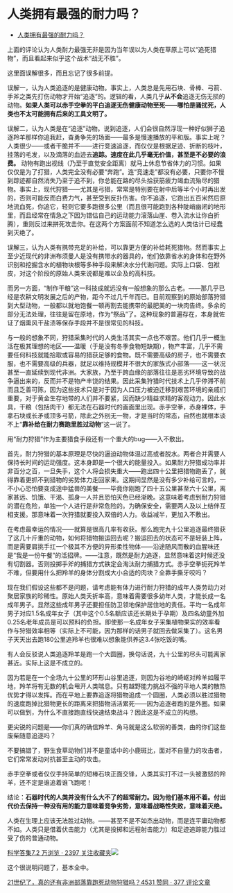 # 人类拥有最强的耐力吗？

- [人类拥有最强的耐力吗？](https://www.zhihu.com/question/278113699/answer/415173883)


上面的评论认为人类耐力最强无非是因为当年误以为人类在草原上可以“追死猎物”，而且看起来似乎这个战术“战无不胜”。

这里面误解很多，而且忘记了很多前提。

误解一，认为人类追逐的是健康动物。事实上，人类总是先用石块、骨棒、弓箭、手斧之类先打伤动物才开始“追逐”的。逻辑的看，人类几乎**从不会**追逐无伤无损的动物。**如果人类可以赤手空拳的平白追逐无伤健康动物至死——哪怕是骚扰死，人类也不太可能拥有后来的工具文明了。**

误解二，认为人类是在“追逐”动物。说到追逐，人们会很自然浮现一种好似狮子追逐羚羊那样你追我赶，奋勇争先的场面——最多是慢速播放的平和版。事实上呢？人类很少——或者干脆并不——进行竞速追逐，而仅仅是根据足迹、折断的枝叶，挂落的毛发，以及滴落的血迹去**追踪。速度在此几乎毫无价值，甚至是不必要的浪费。** 动物有跑出视线（乃至于直觉安全距离）就马上休息节省体力的习惯。如果仅仅是为了打猎，人类完全没有必要“奔跑”。连“竞速走”都没有必要，只要你不慢到踪迹都自然消失乃至于追不到，你总能在路的尽头拾获筋疲力竭血流殆尽的猎物。事实上，现代狩猎——尤其是弓猎，常常是特别要在射中后等半个小时再出发的，否则可能反而白费力气，甚至受到反扑伤害。你不追逐，它跑出五百米然后原地流血死，你追它，轻则它要多跑很多公里（而且很可能跑到各种陡峭幽闭的地形里，而且经常在情急之下因为错估自己的运动能力滚落山崖、卷入流水让你白折腾），重则反过来拼死攻击你。在这两个方案面前不知道怎么选的人类估计已经蠢到灭绝了。

误解三，认为人类有携带充足的补给，可以靠更方便的补给耗死猎物。然而事实上至少近现代的非洲布须曼人是没有携带水的器具的，他们依靠省水的身体和在野外识别和挖掘含水的植物块根等多种手段来解决水分代谢问题。实际上口袋、包袱皮，对这个阶段的原始人类来说都是难以企及的高科技。

而另一方面，“制作干粮”这一科技成就远没有一般想象的那么古老。——那几乎已经是农耕文明发展之后的产物，距今不过几千年而已。目前观察到的原始部落狩猎到大型动物，一般都以就地饱餐一顿再割去能携带的最肥美的一块肉告终。多余的部分无法处理，往往是留在原地，作为“祭品”了。这种现象的普遍存在，本身就佐证了烟熏风干盐渍等保存手段并不是很常见的科技。

  

与一般的想象不同，狩猎采集时代的人类生活其实一点也不艰苦。他们几乎一概生活在极其理想的地区——温暖（于是没有冬季食物短缺期），物产丰富，几乎不需要任何科技就能拾取或容易的猎获足够的食物。既不需要高级的房子，也不需要衣服，也不需要高级的兵器，就足以维持规模并不很大的家族式小部落——这一状况甚至一直延续到现代非洲。大家族，乃至于跨血缘的部落往往是恶劣环境导致的战争逼出来的，反而并不是物产丰饶的结果。因此采集狩猎时代技术上几乎停滞不前而且乏善可陈，因为这些技术只是对于因为人口压力被迫迁移到艰苦环境的亲戚们重要，对于黄金生存地带的人们并不要紧，因而缺少精益求精的客观动力。因此水具，干粮（包括肉干）都无法在石器时代的画面里出现。赤手空拳，赤身裸体，手拿石块或长矛或顶多弓箭，除此之外别无一物，才是当时的常态，自然也就根本谈不上“**靠补给在耐力赛跑里胜过动物**”这一说了。

用“耐力狩猎”作为主要猎食手段还有一个重大的bug——入不敷出。

首先，耐力狩猎的基本原理是尽快的逼迫动物体温过高或者脱水。两者合并需要人保持长时间的运动强度。这本身即是一个很大的能量投入。如果耐力狩猎成功率并非百分之百，一旦失手，这个人将会损失重大——跑出四十公里把猎物跑丢了，就得靠着更抓不到猎物的劣势体力走回家来。这期间显然是没有多少补给可言的，一不小心恐怕要变成途中猛兽的美餐——毕竟你刚跑了四十五公里甚至六十公里，离家甚远、饥饿、干渴、孤身一人并且恐怕天色已经渐晚。这意味着考虑到耐力狩猎的潜在危险，单独一个人进行是非常危险的。为确保安全，需要两人及以上结伴互相支援。那意味着一次狩猎就要投入双倍的人力。收益减半，更加入不敷出。

在考虑最幸运的情况——就算是很高几率有收获。那么跑完九十公里追逐最终猎获了这几十斤重的动物，如何将猎物搬运回去呢？搬运回去的状态可不是轻装上阵，而是需要肩挑手扛一个极其不方便的异形柔性物体——沿途随风而散的血腥味还是“我是一份午餐”的活招牌。——注意，既然是耐力追逐，显然意味着这时候还没有切割器。否则投掷手斧的捕猎方式铁定会淘汰耐力捕猎方式。赤手空拳扼死羚羊不难，但要用什么把羚羊的身体分割成大小合适的肉块？全靠手撕牙咬吗？

现在我们假设这些都不是问题，请考虑能有体力进行耐力狩猎的成年人类劳动力对聚居家族的珍稀性。原始人类夭折率高，意味着需要很多幼年人类，才能长成一名成年男子。显然这些成年男子还要担任防卫领地保护居住地的责任。平均一名成年男子对应1.5名成年女子（其中这个0.5名额应该还长期处于孕期）及四名幼童外加0.25名老年成员是可以预料的负担。即使那一名成年女子采集植物果实的效率看作与狩猎效率相等（实际上不可能，因为那样的话男子就回去做采集了）。这名男子天天出去跑180公里追羚羊也很难以想象能供养这3.4张吃饭的嘴。

有人会反驳说人类追逐羚羊是跑一个大圆圈，换句话说，九十公里的尽头可能离家甚近。实际上这是不成立的。

因为若是在一个全场九十公里的环形山谷里追逐，则因为谷地的崎岖对羚羊如履平地，羚羊将有无数的机会甩开人类喘息。只有越野能力挑战不强的平地人类的散热优势才得以发挥。而在平地上要靠追逐将猎物追成一个圆圈，人类必须以胜过猎物的速度跑掉比猎物更长的距离来把猎物活活累死——因为追逐者跑的是外圈。如果可以做到，为什么不直接跑直线快速结束战斗？因此这是不成立的构想。

更尖锐的问题是——你们真的确信羚羊、角马就是这么软弱的善类，由的你们这些废柴随意追逐吗？

不要搞错了，野生食草动物们并不是童话中的小鹿斑比，面对不自量力的攻击者，它们常常发动对抗甚至主动的攻击。

赤手空拳或者仅仅手持简单的短棒石块正面交锋，人类其实打不过一头被激怒的羚羊，还不定是谁追着谁飞跑呢！

  

结论：**石器时代的人类并没有什么大不了的超常耐力。因为他们基本用不着。付出代价去保持一种没有用的能力意味着竞争劣势，意味着战略性失败，意味着灭绝。**

  

人类在生理上应该无法胜过动物。——甚至不是不如杰出动物，而是连平庸动物都不如。人类只是借着伏击能力（尤其是投掷和远程射击能力）和足迹追踪能力胜过受了伤的普通动物。

[科学答集7.2 万浏览 · 2397 关注收藏夹![](https://pic2.zhimg.com/80/v2-b2918ef3f9c19572ba524ac59316a917_1440w.png)](https://zhihu.com/collection/304168613)

这个很说明问题了，基本全中。

[21世纪了，真的还有非洲部落靠跑死动物狩猎吗？4531 赞同 · 377 评论文章](https://zhuanlan.zhihu.com/p/85132908)


